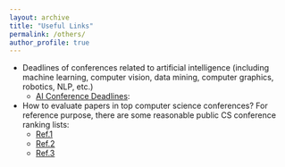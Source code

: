 ```yaml
---
layout: archive
title: "Useful Links"
permalink: /others/
author_profile: true
---
```

* Deadlines of conferences related to artificial intelligence (including machine learning, computer vision, data mining, computer graphics, robotics, NLP, etc.)
  * [AI Conference Deadlines](https://aideadlin.es/?sub=ML,CV,CG,NLP,RO,SP,DM): 
* How to evaluate papers in top computer science conferences? For reference purpose, there are some reasonable public CS conference ranking lists:
  * [Ref.1](https://csrankings.org/#/index?all&us)
  * [Ref.2](https://www.cs.jhu.edu/~taochen/SoC_Conference_Ranking.html)
  * [Ref.3](http://webdocs.cs.ualberta.ca/~zaiane/htmldocs/ConfRanking.html)
